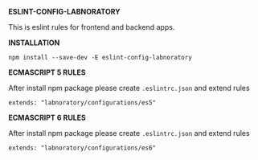 **ESLINT-CONFIG-LABNORATORY**

This is eslint rules for frontend and backend apps.


**INSTALLATION**

```
npm install --save-dev -E eslint-config-labnoratory
```

**ECMASCRIPT 5 RULES**

After install npm package please create `.eslintrc.json` and extend rules
```
extends: "labnoratory/configurations/es5"
```

**ECMASCRIPT 6 RULES**

After install npm package please create `.eslintrc.json` and extend rules
```
extends: "labnoratory/configurations/es6"
```
